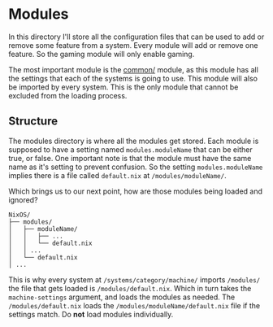 # Modules
In this directory I'll store all the configuration files that can be used to add or remove some feature from a system. Every module will add or remove one feature. So the gaming module will only enable gaming.

The most important module is the [common/](./common/README.md) module, as this module has all the settings that each of the systems is going to use. This module will also be imported by every system. This is the only module that cannot be excluded from the loading process.

## Structure
The modules directory is where all the modules get stored. Each module is supposed to have a setting named `modules.moduleName` that can be either true, or false. One important note is that the module must have the same name as it's setting to prevent confusion. So the setting `modules.moduleName` implies there is a file called `default.nix` at `/modules/moduleName/`. 

Which brings us to our next point, how are those modules being loaded and ignored?

```
NixOS/
├── modules/
│   ├── moduleName/
│   │   ├── ...
│   │   └── default.nix
│   │ ...
│   └── default.nix
│ ...
```

This is why every system at `/systems/category/machine/` imports `/modules/` the file that gets loaded is `/modules/default.nix`. Which in turn takes the `machine-settings` argument, and loads the modules as needed. The `/modules/default.nix` loads the  `/modules/moduleName/default.nix` file if the settings match. Do **not** load modules individually. 

